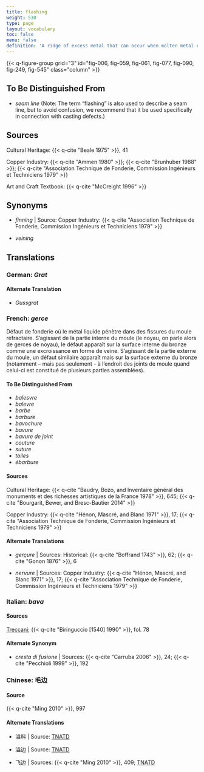 ```yaml
---
title: flashing
weight: 530
type: page
layout: vocabulary
toc: false
menu: false
definition: 'A ridge of excess metal that can occur when molten metal enters cracks in the refractory mold (both outer and core). Flashing most often rises perpendicularly to the inner or outer wall of bronze, although a gap in consecutive layers of the mold material may result in thin flanges of excess bronze that spread parallel to the metal wall. This type of feature can appear on the cast’s internal or external surfaces (respectively called “core flashing” and “mold flashing”), and in the latter case is often removed during fettling. Flashing may also occur along seam lines of an ill-fitted piece mold.'
---
```


{{< q-figure-group grid="3" id="fig-006, fig-059, fig-061, fig-077, fig-090, fig-249, fig-545" class="column" >}}

## To Be Distinguished From

- *seam line* (Note: The term “flashing” is also used to describe a seam line, but to avoid confusion, we recommend that it be used specifically in connection with casting defects.)

## Sources

Cultural Heritage: {{< q-cite "Beale 1975" >}}, 41

Copper Industry: {{< q-cite "Ammen 1980" >}}; {{< q-cite "Brunhuber 1988" >}}; {{< q-cite "Association Technique de Fonderie, Commission Ingénieurs et Techniciens 1979" >}}

Art and Craft Textbook: {{< q-cite "McCreight 1996" >}}

## Synonyms

- *finning* | Source: Copper Industry: {{< q-cite "Association Technique de Fonderie, Commission Ingénieurs et Techniciens 1979" >}}

- *veining*

## Translations

<div class="accordion">

### **German**: *Grat*

#### Alternate Translation

- *Gussgrat*

### **French**: *gerce*

Défaut de fonderie où le métal liquide pénètre dans des fissures du moule réfractaire. S’agissant de la partie interne du moule (le noyau, on parle alors de gerces de noyau), le défaut apparaît sur la surface interne du bronze comme une excroissance en forme de veine. S’agissant de la partie externe du moule, un défaut similaire apparaît mais sur la surface externe du bronze (notamment – mais pas seulement - à l’endroit des joints de moule quand celui-ci est constitué de plusieurs parties assemblées).

#### To Be Distinguished From

- *balesvre*
- *balevre*
- *barbe*
- *barbure*
- *bavochure*
- *bavure*
- *bavure de joint*
- *couture*
- *suture*
- *toiles*
- *ébarbure*

#### Sources

Cultural Heritage: {{< q-cite "Baudry, Bozo, and Inventaire général des monuments et des richesses artistiques de la France 1978" >}}, 645; {{< q-cite "Bourgarit, Bewer, and Bresc-Bautier 2014" >}}

Copper Industry: {{< q-cite "Hénon, Mascré, and Blanc 1971" >}}, 17; {{< q-cite "Association Technique de Fonderie, Commission Ingénieurs et Techniciens 1979" >}}

#### Alternate Translations

- *gerçure* | Sources: Historical: {{< q-cite "Boffrand 1743" >}}, 62; {{< q-cite "Gonon 1876" >}}, 6

- *nervure* | Sources: Copper Industry: {{< q-cite "Hénon, Mascré, and Blanc 1971" >}}, 17; {{< q-cite "Association Technique de Fonderie, Commission Ingénieurs et Techniciens 1979" >}}

### **Italian**: *bava*

#### Sources

[Treccani](https://www.treccani.it/enciclopedia/sbavatura/); {{< q-cite "Biringuccio [1540] 1990" >}}, fol. 78

#### Alternate Synonym

- *cresta di fusione* | Sources: {{< q-cite "Carruba 2006" >}}, 24; {{< q-cite "Pecchioli 1999" >}}, 192

### **Chinese**: 毛边

#### Source

{{< q-cite "Ming 2010" >}}, 997

#### Alternate Translations

- 溢料 | Source: [TNATD](https://terms.naer.edu.tw/detail/11553389/)

- 溢边 | Source: [TNATD](https://terms.naer.edu.tw/detail/11553389/)

- 飞边 | Sources: {{< q-cite "Ming 2010" >}}, 409; [TNATD](https://terms.naer.edu.tw/detail/11553389/)

</div>
